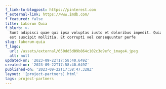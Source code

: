 ```yaml
---
f_link-to-blogpost: https://pinterest.com
f_external-link: https://www.imdb.com/
f_featured: false
title: Laborum Quia
f_blurb: >-
  Sunt adipisci quae qui ipsa voluptas iusto et doloribus impedit. Quia cumque
  est suscipit mollitia. Et corrupti vel consequuntur perfe
slug: laborum-quia
f_logo:
  url: /assets/external/650dd5d09b864c102c3e9efc_image4.jpeg
  alt: null
updated-on: '2023-09-22T17:58:40.649Z'
created-on: '2023-09-22T17:58:40.649Z'
published-on: '2023-09-22T17:58:47.328Z'
layout: '[project-partners].html'
tags: project-partners
---
```



